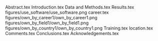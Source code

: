 Abstract.tex
Introduction.tex
Data and Methods.tex
Results.tex
figures/use_software/use_software.png
career.tex
figures/own_by_career1/own_by_career1.png
figures/own_by_field1/own_by_field1.png
figures/own_by_country1/own_by_country1.png
Training.tex
location.tex
Comments.tex
Conclusions.tex
Acknowledgements.tex